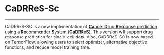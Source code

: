 # CaDRReS-Sc
---

CaDRReS-SC is a new implementation of [**Ca**ncer **D**rug **R**esponse prediction using a **Re**commender **S**ystem (**CaDRReS**)](https://github.com/CSB5/CaDRReS). This version will support drug response prediction for single-cell data. Also, CaDRReS-SC is now based on TensorFlow, allowing users to select optimizer, alternative objective functions, and reduce model training time.
